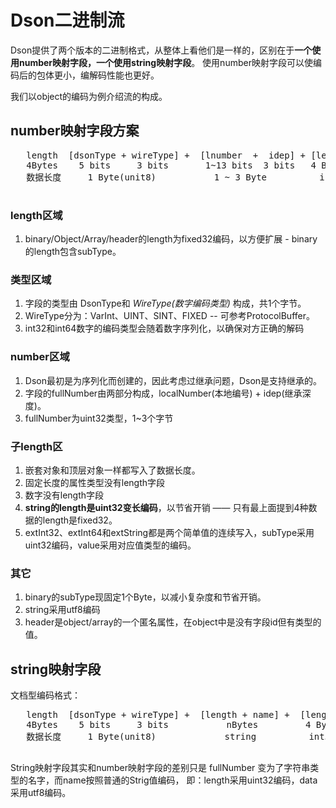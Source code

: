 # Dson二进制流

Dson提供了两个版本的二进制格式，从整体上看他们是一样的，区别在于**一个使用number映射字段，一个使用string映射字段**。
使用number映射字段可以使编码后的包体更小，编解码性能也更好。

我们以object的编码为例介绍流的构成。

## number映射字段方案

  <pre>
   length  [dsonType + wireType] +  [lnumber  +  idep] + [length] + [subType] + [data] ...
   4Bytes    5 bits     3 bits       1~13 bits  3 bits   4 Bytes     1~5 Byte     0~n Bytes
   数据长度     1 Byte(unit8)           1 ~ 3 Byte          int32     unit32/Byte
  </pre>

### length区域

1. binary/Object/Array/header的length为fixed32编码，以方便扩展 - binary的length包含subType。

### 类型区域

1. 字段的类型由 DsonType和 *WireType(数字编码类型)* 构成，共1个字节。
2. WireType分为：VarInt、UINT、SINT、FIXED -- 可参考ProtocolBuffer。
3. int32和int64数字的编码类型会随着数字序列化，以确保对方正确的解码

### number区域

1. Dson最初是为序列化而创建的，因此考虑过继承问题，Dson是支持继承的。
2. 字段的fullNumber由两部分构成，localNumber(本地编号)  + idep(继承深度)。
3. fullNumber为uint32类型，1~3个字节

### 子length区

1. 嵌套对象和顶层对象一样都写入了数据长度。
2. 固定长度的属性类型没有length字段
3. 数字没有length字段
4. **string的length是uint32变长编码**，以节省开销 —— 只有最上面提到4种数据的length是fixed32。
5. extInt32、extInt64和extString都是两个简单值的连续写入，subType采用uint32编码，value采用对应值类型的编码。

### 其它

1. binary的subType现固定1个Byte，以减小复杂度和节省开销。
2. string采用utf8编码
3. header是object/array的一个匿名属性，在object中是没有字段id但有类型的值。

## string映射字段

  <p>
  文档型编码格式：
  <pre>
   length  [dsonType + wireType] +  [length + name] +  [length] + [subType] + [data] ...
   4Bytes    5 bits     3 bits           nBytes         4 Bytes    1~5 Byte   0~n Bytes
   数据长度     1 Byte(unit8)             string          int32    unit32/Byte
  </pre>

String映射字段其实和number映射字段的差别只是 fullNumber 变为了字符串类型的名字，而name按照普通的Strig值编码，
即：length采用uint32编码，data采用utf8编码。